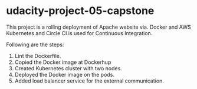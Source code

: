 # udacity-project-05-capstone
This project is a rolling deployment of Apache website via. Docker and AWS Kubernetes and Circle CI is used for Continuous Integration.

Following are the steps:
1. Lint the Dockerfile.
2. Copied the Docker image at Dockerhup
3. Created Kubernetes cluster with two nodes.
4. Deployed the Docker image on the pods.
5. Added load balancer service for the external communication.

